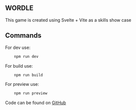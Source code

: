 ## WORDLE

This game is created using Svelte + Vite as a skills show case

## Commands

For dev use:
```js
    npm run dev
```

For build use:
```js
    npm run build
```

For preview use:
```js
    npm run preview
```

Code can be found on [GitHub](https://github.com/ArkadyChakhalyan/wordle/)
